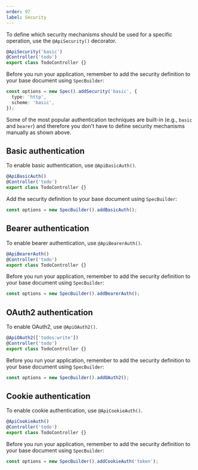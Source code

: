 ```yaml
---
order: 97
label: Security
---
```


To define which security mechanisms should be used for a specific operation, use the `@ApiSecurity()` decorator.

```ts
@ApiSecurity('basic')
@Controller('todo')
export class TodoController {}
```

Before you run your application, remember to add the security definition to your base document using `SpecBuilder`:

```ts
const options = new Spec().addSecurity('basic', {
  type: 'http',
  scheme: 'basic',
});
```

Some of the most popular authentication techniques are built-in (e.g., `basic` and `bearer`) and therefore you don't have to define security mechanisms manually as shown above.

## Basic authentication

To enable basic authentication, use `@ApiBasicAuth()`.

```ts
@ApiBasicAuth()
@Controller('todo')
export class TodoController {}
```

Add the security definition to your base document using `SpecBuilder`:

```ts
const options = new SpecBuilder().addBasicAuth();
```



## Bearer authentication

To enable bearer authentication, use `@ApiBearerAuth()`.

```typescript
@ApiBearerAuth()
@Controller('todo')
export class TodoController {}
```

Before you run your application, remember to add the security definition to your base document using `SpecBuilder`:

```typescript
const options = new SpecBuilder().addBearerAuth();
```

## OAuth2 authentication

To enable OAuth2, use `@ApiOAuth2()`.

```typescript
@ApiOAuth2(['todos:write'])
@Controller('todo')
export class TodoController {}
```

Before you run your application, remember to add the security definition to your base document using `SpecBuilder`:

```typescript
const options = new SpecBuilder().addOAuth2();
```

## Cookie authentication

To enable cookie authentication, use `@ApiCookieAuth()`.

```typescript
@ApiCookieAuth()
@Controller('todo')
export class TodoController {}
```

Before you run your application, remember to add the security definition to your base document using `SpecBuilder`:

```typescript
const options = new SpecBuilder().addCookieAuth('token');
```
